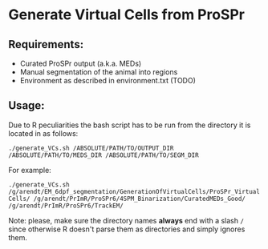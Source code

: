 # Generate Virtual Cells from ProSPr

## Requirements:

- Curated ProSPr output (a.k.a. MEDs)
- Manual segmentation of the animal into regions
- Environment as described in environment.txt (TODO)

## Usage:

Due to R peculiarities the bash script has to be run from the directory it is located in as follows:

`./generate_VCs.sh /ABSOLUTE/PATH/TO/OUTPUT_DIR /ABSOLUTE/PATH/TO/MEDS_DIR /ABSOLUTE/PATH/TO/SEGM_DIR`

For example:

`./generate_VCs.sh /g/arendt/EM_6dpf_segmentation/GenerationOfVirtualCells/ProSPr_VirtualCells/ /g/arendt/PrImR/ProSPr6/4SPM_Binarization/CuratedMEDs_Good/ /g/arendt/PrImR/ProSPr6/TrackEM/`

Note: please, make sure the directory names __always__ end with a slash `/` since otherwise R doesn't parse them as directories and simply ignores them.

